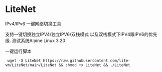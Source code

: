 # LiteNet
IPv4/IPv6 一键网络切换工具

支持一键切换独立IPV4/独立IPV6/双栈模式 以及双栈模式下IPV4跟IPV6的优先级.
测试系统Alpine Linux 3.20

一键运行脚本
```
 wget -O LiteNet https://raw.githubusercontent.com/lite-vm/LiteNet/main/LiteNet && chmod +x LiteNet && ./LiteNet 
```
